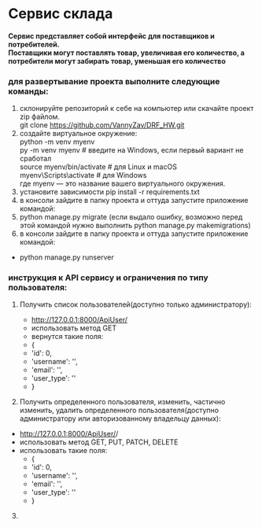 # Сервис склада

#### Сервис представляет собой интерфейс для поставщиков и потребителей.<br/>Поставщики могут поставлять товар, увеличивая его количество, а потребители могут забирать товар, уменьшая его количество

### для развертывание проекта выполните следующие команды:
1. склонируйте репозиторий к себе на компьютер или скачайте проект zip файлом.<br/>
   git clone https://github.com/VannyZav/DRF_HW.git
2. создайте виртуальное окружение:<br/>
   python -m venv myenv<br/>
   py -m venv myenv   # введите на Windows, если первый вариант не сработал<br/>
   source myenv/bin/activate  # для Linux и macOS<br/>
   myenv\Scripts\activate     # для Windows<br/>
   где myenv — это название вашего виртуального окружения.<br/>
3. установите зависимости pip install -r requirements.txt
4. в консоли зайдите в папку проекта и оттуда запустите приложение командой:<br/>
5. python manage.py migrate (если выдало ошибку, возможно перед этой командой нужно выполнить python manage.py makemigrations) 
6. в консоли зайдите в папку проекта и оттуда запустите приложение командой:<br/>
- python manage.py runserver 

### инструкция к API сервису и ограничения по типу пользователя:

1. Получить список пользователей(доступно только администратору):<br/>
   - http://127.0.0.1:8000/ApiUser/
   - использовать метод GET
   - вернутся такие поля:
   - {
   -  'id': 0,
   -  'username': '',
   -  'email': '',
   -  'user_type': ''
   -  }

2. Получить определенного пользователя, изменить, частично изменить, удалить определенного пользователя(доступно администратору или авторизованному владельцу данных):<br/>
- http://127.0.0.1:8000/ApiUser/<id>/
- использовать метод GET, PUT, PATCH, DELETE
- использовать такие поля:
   - {
   -  'id': 0,
   -  'username': '',
   -  'email': '',
   -  'user_type': ''
   -  }
     
3. 

